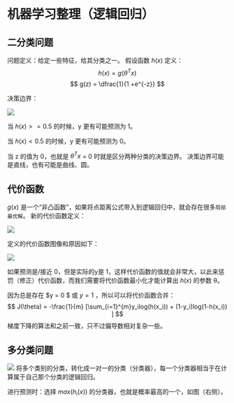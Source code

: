 # 机器学习整理（逻辑回归）


## 二分类问题
问题定义：给定一些特征，给其分类之一。
假设函数 $h(x)$ 定义：
$$
h(x) = g(\theta^Tx) 
$$
$$
g(z) = \dfrac{1}{1 +e^{-z}}
$$

决策边界：

![](https://blog-1256435232.cos.ap-shanghai.myqcloud.com/cnblog/20220312134324.png)

当 $h(x) >= 0.5$ 的时候，y 更有可能预测为 1。

当 $h(x) < 0.5$ 的时候，y 更有可能预测为 0。

当 z 的值为 0，也就是 $\theta^Tx$ = 0 时就是区分两种分类的决策边界。
决策边界可能是直线，也有可能是曲线、圆。

## 代价函数
$g(x)$ 是一个“非凸函数”，如果将点距离公式带入到逻辑回归中，就会存在很多`局部最优解`。
新的代价函数定义：

![](https://blog-1256435232.cos.ap-shanghai.myqcloud.com/cnblog/20220312134952.png)

定义的代价函数图像和原因如下：

![](https://blog-1256435232.cos.ap-shanghai.myqcloud.com/cnblog/image-20220220231834.png)

如果预测是/接近 0，但是实际的y是 1，这样代价函数的值就会非常大，以此来惩罚（修正）代价函数，而我们需要将代价函数最小化才能计算出 $h(x)$ 的参数 θ。

因为总是存在 $y = 0 $ 或 $y = 1$ ，所以可以将代价函数合并：
$$
J(\theta) =
-\frac{1}{m}
[\sum_{i=1}^{m}y_ilog(h(x_i)) + (1-y_i)log(1-h(x_i)) ]
$$
梯度下降的算法和之前一致，只不过偏导数相对复杂一些。

## 多分类问题
![](https://blog-1256435232.cos.ap-shanghai.myqcloud.com/cnblog/Pasted-image-20211017231723的副本.png)
将多个类别的分类，转化成一对一的分类（分类器），每一个分类器相当于在计算属于自己那个分类的逻辑回归。

进行预测时：选择 $max(h_i(x))$ 的分类器，也就是概率最高的一个，如图（右侧）。

